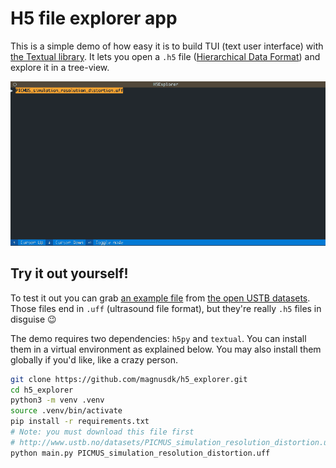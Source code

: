 # H5 file explorer app
This is a simple demo of how easy it is to build TUI (text user interface) with [the Textual library](https://github.com/Textualize/textual). It lets you open a `.h5` file ([Hierarchical Data Format](https://en.wikipedia.org/wiki/Hierarchical_Data_Format)) and explore it in a tree-view.

![An animated GIF showing a demo of this app](demo.gif)

## Try it out yourself!
To test it out you can grab [an example file]((http://www.ustb.no/datasets/PICMUS_simulation_resolution_distortion.uff)) from [the open USTB datasets](http://www.ustb.no/ustb-datasets/). Those files end in `.uff` (ultrasound file format), but they're really `.h5` files in disguise 😉

The demo requires two dependencies: `h5py` and `textual`. You can install them in a virtual environment as explained below. You may also install them globally if you'd like, like a crazy person.

```bash
git clone https://github.com/magnusdk/h5_explorer.git
cd h5_explorer
python3 -m venv .venv
source .venv/bin/activate
pip install -r requirements.txt
# Note: you must download this file first
# http://www.ustb.no/datasets/PICMUS_simulation_resolution_distortion.uff
python main.py PICMUS_simulation_resolution_distortion.uff
```